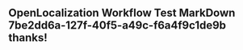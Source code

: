 <properties
ms.topic="hero-topic"
ms.test1="hero-topic"
ms.test2="test"/>

## OpenLocalization Workflow Test MarkDown 7be2dd6a-127f-40f5-a49c-f6a4f9c1de9b thanks!
